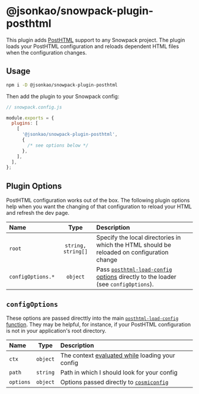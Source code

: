 # @jsonkao/snowpack-plugin-posthtml

This plugin adds [PostHTML](https://github.com/posthtml/posthtml) support to any Snowpack project. The plugin loads your PostHTML configuration and reloads dependent HTML files when the configuration changes.

## Usage

```sh
npm i -D @jsonkao/snowpack-plugin-posthtml
```

Then add the plugin to your Snowpack config:

```js
// snowpack.config.js

module.exports = {
  plugins: [
    [
      '@jsonkao/snowpack-plugin-posthtml',
      {
        /* see options below */
      },
    ],
  ],
};
```

## Plugin Options

PostHTML configuration works out of the box. The following plugin options help when you want the changing of that configuration to reload your HTML and refresh the dev page.

| Name   |              Type              | Description                                                   |
| :----- | :----------------------------: | :------------------------------------------------------------ |
| `root` |       `string, string[]`       | Specify the local directories in which the HTML should be reloaded on configuration change |
| `configOptions.*` | `object` | Pass [`posthtml-load-config` options](https://github.com/posthtml/posthtml-load-config/blob/master/index.js#L14) directly to the loader (see `configOptions`).

## `configOptions`

These options are passed directtly into the main [`posthtml-load-config` function](https://github.com/posthtml/posthtml-load-config/blob/master/index.js#L14). They may be helpful, for instance, if your PostHTML configuration is not in your application's root directory.

| Name   |              Type              | Description                                                   |
| :----- | :----------------------------: | :------------------------------------------------------------ |
| `ctx`  | `object` | The context [evaluated while](https://github.com/posthtml/posthtml-load-config#context) loading your config |
| `path`  | `string` | Path in which I should look for your config |
| `options`  | `object` | Options passed directly to [`cosmiconfig`](https://github.com/davidtheclark/cosmiconfig#cosmiconfigoptions) |